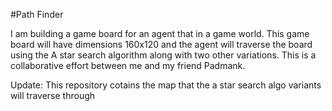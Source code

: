#Path Finder 

I am building a game board for an agent that in a game world. This game board will have dimensions 160x120 and the agent will traverse the board using 
the A star search algorithm along with two other variations. This is a collaborative effort between me and my friend Padmank. 

Update: 
This repository cotains the map that the a star search algo variants will traverse through
